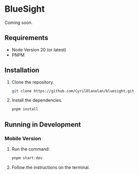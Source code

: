 # BlueSight

Coming soon.

## Requirements

- Node Version 20 (or latest)
- PNPM

## Installation

1. Clone the repository.
   ```bash
   git clone https://github.com/CyrilOlanolan/bluesight.git
   ```
2. Install the dependencies.
   ```bash
   pnpm install
   ```

## Running in Development

### Mobile Version

1. Run the command:
   ```bash
   pnpm start:dev
   ```
2. Follow the instructions on the terminal.
